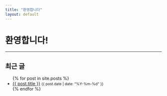 ```yaml
---
title: "환영합니다"
layout: default
---
```


# 환영합니다!

---

## 최근 글
<ul>
  {% for post in site.posts %}
    <li>
      <a href="{{ post.url }}">{{ post.title }}</a>
      <small>{{ post.date | date: "%Y-%m-%d" }}</small>
    </li>
  {% endfor %}
</ul>
